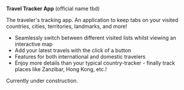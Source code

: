 **Travel Tracker App**
(official name tbd)

The traveler's tracking app.  An application to keep tabs on your visited countries, cities, territories, landmarks, and more!

- Seamlessly switch between different visited lists whilst viewing an interactive map
- Add your latest travels with the click of a button
- Features for both international and domestic travelers
- Enjoy more details than your typical country-tracker - finally track places like Zanzibar, Hong Kong, etc.!

Currently under construction.
